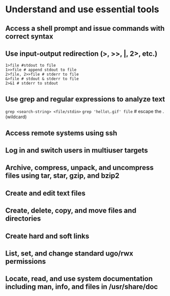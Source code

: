 # Understand and use essential tools
## Access a shell prompt and issue commands with correct syntax
## Use input-output redirection (>, >>, |, 2>, etc.)
  ```
  1>file #stdout to file
  1>>file # append stdout to file
  2>file, 2>>file # stderr to file
  &>file # stdout & stderr to file
  2>&1 # stderr to stdout
  ```
## Use grep and regular expressions to analyze text
  `grep <search-string> <file/stdin>`
  `grep 'hello\.gif' file` # escape the . (wildcard)
## Access remote systems using ssh
## Log in and switch users in multiuser targets
## Archive, compress, unpack, and uncompress files using tar, star, gzip, and bzip2
## Create and edit text files
## Create, delete, copy, and move files and directories
## Create hard and soft links
## List, set, and change standard ugo/rwx permissions
## Locate, read, and use system documentation including man, info, and files in /usr/share/doc

